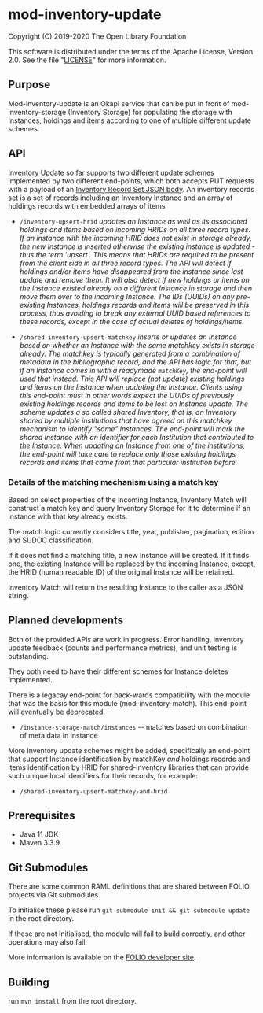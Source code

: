 # mod-inventory-update

Copyright (C) 2019-2020 The Open Library Foundation

This software is distributed under the terms of the Apache License,
Version 2.0. See the file "[LICENSE](LICENSE)" for more information.

## Purpose
Mod-inventory-update is an Okapi service that can be put in front of mod-inventory-storage (Inventory Storage) for populating the storage with Instances, holdings and items according to one of multiple different update schemes.


## API
Inventory Update so far supports two different update schemes implemented by two different end-points, which both accepts PUT requests with a payload of an [Inventory Record Set JSON body](ramls/inventoryRecordSet.json). An inventory records set is a set of records including an Inventory Instance and an array of holdings records with embedded arrays of items

* `/inventory-upsert-hrid`  _updates an Instance as well as its associated holdings and items based on incoming HRIDs on all three record types. If an instance with the incoming HRID does not exist in storage already, the new Instance is inserted otherwise the existing instance is updated - thus the term 'upsert'. This means that HRIDs are required to be present from the client side in all three record types. The API will detect if holdings and/or items have disappeared from the instance since last update and remove them. It will also detect if new holdings or items on the Instance existed already on a different Instance in storage and then move them over to the incoming Instance. The IDs (UUIDs) on any pre-existing Instances, holdings records and items will be preserved in this process, thus avoiding to break any external UUID based references to these records, except in the case of actual deletes of holdings/items._

* `/shared-inventory-upsert-matchkey`  _inserts or updates an Instance based on whether an Instance with the same matchkey  exists in storage already. The matchkey is typically generated from a combination of metadata in the bibliographic record, and the API has logic for that, but if an Instance comes in with a readymade `matchKey`, the end-point will used that instead. This API will replace (not update) existing holdings and items on the Instance when updating the Instance. Clients using this end-point must in other words expect the UUIDs of previously existing holdings records and items to be lost on Instance update. The scheme updates a so called shared Inventory, that is, an Inventory shared by multiple institutions that have agreed on this matchkey mechanism to identify "same" Instances. The end-point will mark the shared Instance with an identifier for each Institution that contributed to the Instance. When updating an Instance from one of the institutions, the end-point will take care to replace only those existing holdings records and items that came from that particular institution before._

### Details of the matching mechanism using a match key
Based on select properties of the incoming Instance, Inventory Match will construct a match key and query Inventory
Storage for it to determine if an instance with that key already exists.

The match logic currently considers title, year, publisher, pagination, edition and SUDOC classification.

If it does not find a matching title, a new Instance will be created. If it finds one, the existing Instance will be
replaced by the incoming Instance, except, the HRID (human readable ID) of the original Instance will be retained.

Inventory Match will return the resulting Instance to the caller as a JSON string.

## Planned developments

Both of the provided APIs are work in progress. Error handling, Inventory update feedback (counts and performance metrics), and unit testing is outstanding.

They both need to have their different schemes for Instance deletes implemented.

There is a legacay end-point for back-wards compatibility with the module that was the basis for this module (mod-inventory-match). This end-point will eventually be deprecated.

* `/instance-storage-match/instances`  -- matches based on combination of meta data in instance

More Inventory update schemes might be added, specifically an end-point that support Instance identification by matchKey _and_ holdings records and items identification by HRID for shared-inventory libraries that can provide such unique local identifiers for their records, for example:

* `/shared-inventory-upsert-matchkey-and-hrid`


## Prerequisites

- Java 11 JDK
- Maven 3.3.9

## Git Submodules

There are some common RAML definitions that are shared between FOLIO projects via Git submodules.

To initialise these please run `git submodule init && git submodule update` in the root directory.

If these are not initialised, the module will fail to build correctly, and other operations may also fail.

More information is available on the [FOLIO developer site](https://dev.folio.org/guides/developer-setup/#update-git-submodules).

## Building

run `mvn install` from the root directory.

